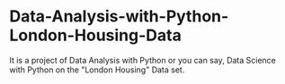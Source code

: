 # Data-Analysis-with-Python-London-Housing-Data
It is a project of Data Analysis with Python or you can say, Data Science with Python on the "London Housing" Data set.
